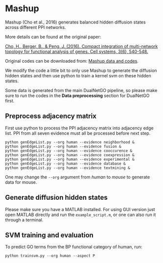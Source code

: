 # Mashup

Mashup (Cho et al., 2016) generates balanced hidden diffusion states across different PPI networks.

More details can be found at the original paper:

[Cho, H., Berger, B., & Peng, J. (2016). Compact integration of multi-network topology for functional analysis of genes. Cell systems, 3(6), 540-548.](https://www.sciencedirect.com/science/article/pii/S240547121630360X?via%3Dihub)

Original codes can be downloaded from: [Mashup data and codes](https://cb.csail.mit.edu/cb/mashup/).

We modify the code a little bit to only use Mashup to generate the diffusion hidden states and then use python to train a kernel svm on these hidden states.

Some data is generated from the main DualNetGO pipeline, so please make sure to run the codes in the **Data preprocessing** section for DualNetGO first.

## Preprocess adjacency matrix

First use python to process the PPI adjacency matrix into adjacency edge list. PPI from all seven evidence must all be processed before next step.

```
python genEdgeList.py --org human --evidence neighborhood &
python genEdgeList.py --org human --evidence fusion &
python genEdgeList.py --org human --evidence cooccurence &
python genEdgeList.py --org human --evidence coexpression &
python genEdgeList.py --org human --evidence experimental &
python genEdgeList.py --org human --evidence database &
python genEdgeList.py --org human --evidence textmining &
```

One may change the `--org` argument from _human_ to _mouse_ to generate data for mouse.

## Generate diffusion hidden states

Please make sure you have a MATLAB installed. For using GUI version just open MATLAB directly and run the `example_script.m`, or one can also run it through a terminal.

## SVM training and evaluation

To predict GO terms from the BP functional category of human, run:

```
python trainsvm.py --org human --aspect P
```
